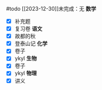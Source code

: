 #todo 
[[2023-12-30]]未完成：无
**数学**
- [x] 补充题 
- [x] 复习卷
**语文**
- [x] 故都的秋
- [x] 登泰山记
**化学**
- [x] 卷子
- [x] ykyl
**生物**
- [x] 卷子
- [x] ykyl
**物理**
- [x] 讲义